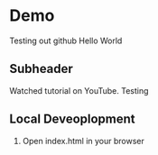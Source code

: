 # Demo 

Testing out github
Hello World

## Subheader

Watched tutorial on YouTube. Testing


## Local Deveoplopment

1. Open index.html in your browser 